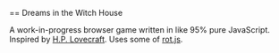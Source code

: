 == Dreams in the Witch House

A work-in-progress browser game written in like 95% pure JavaScript. Inspired by [H.P. Lovecraft](http://en.wikipedia.org/wiki/H._P._Lovecraft). Uses some of [rot.js](http://ondras.github.io/rot.js/hp/).